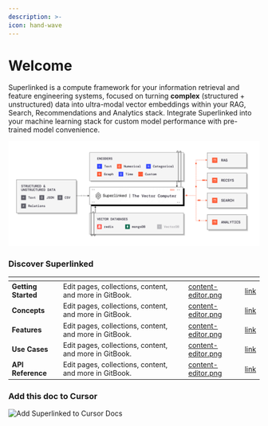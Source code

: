 ```yaml
---
description: >-
icon: hand-wave
---
```


# Welcome

Superlinked is a compute framework for your information retrieval and feature engineering systems, focused on turning **complex** (structured + unstructured) data into ultra-modal vector embeddings within your RAG, Search, Recommendations and Analytics stack. Integrate Superlinked into your machine learning stack for custom model performance with pre-trained model convenience.

![Superlinked framework diagram](.gitbook/assets/sl_diagram.png)


### Discover Superlinked

<table data-view="cards">
<thead>
<tr><th></th><th></th><th data-type="content-ref"></th><th data-hidden data-card-cover data-type="files"></th><th data-hidden data-card-target data-type="content-ref">
</th></tr>
</thead>
<tbody>
    <tr>
        <td><strong>Getting Started</strong></td>
        <td>Edit pages, collections, content, and more in GitBook.</td>
        <td></td>
        <td><a href=".gitbook/assets/content-editor.png">content-editor.png</a></td>
        <td><a href="getting-started/installation.md">link</a></td>
    </tr>
    <tr>
        <td><strong>Concepts</strong></td>
        <td>Edit pages, collections, content, and more in GitBook.</td>
        <td></td>
        <td><a href=".gitbook/assets/content-editor.png">content-editor.png</a></td>
        <td><a href="concepts/overview.md">link</a></td>
    </tr>
    <tr>
        <td><strong>Features</strong></td>
        <td>Edit pages, collections, content, and more in GitBook.</td>
        <td></td>
        <td><a href=".gitbook/assets/content-editor.png">content-editor.png</a></td>
        <td><a href="https://github.com/superlinked/superlinked/tree/main/notebook/feature" target="_blank">link</a></td>
    </tr>
    <tr>
        <td><strong>Use Cases</strong></td>
        <td>Edit pages, collections, content, and more in GitBook.</td>
        <td></td>
        <td><a href=".gitbook/assets/content-editor.png">content-editor.png</a></td>
        <td><a href="use-cases/overview.md">link</a></td>
    </tr>
    <tr>
        <td><strong>API Reference</strong></td>
        <td>Edit pages, collections, content, and more in GitBook.</td>
        <td></td>
        <td><a href=".gitbook/assets/content-editor.png">content-editor.png</a></td>
        <td><a href="reference/overview.md">link</a></td>
    </tr>
    
</tbody>
</table>

### Add this doc to Cursor

![Add Superlinked to Cursor Docs](.gitbook/assets/docs_in_cursor.gif)

<!-- ### GitBook Product Demo
{% embed url="https://www.youtube.com/playlist?list=PLZAlnWDc6FDsodH14aMS3eNRoTYMbua6U" %}
Product Demo
{% endembed %} -->